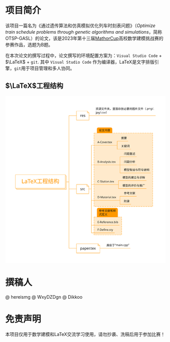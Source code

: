 # 项目简介

该项目一篇名为《通过遗传算法和仿真模拟优化列车时刻表问题》（*Optimize train schedule problems through genetic algorithms and simulations*，简称OTSP-GASL）的论文，该是2023年第十三届[MathorCup](https://www.saikr.com/vse/mathorcup/2023)高校数学建模挑战赛的参赛作品，选题为B题。

在本次论文的撰写过程中，论文撰写的环境配置方案为：`Visual Studio Code` + $\LaTeX$ + `git`. 其中 `Visual Studio Code` 作为编译器，LaTeX是文字排版引擎，`git`用于项目管理和多人协同。

## $\LaTeX$工程结构

<img src="res/LaTeX%E5%B7%A5%E7%A8%8B%E7%BB%93%E6%9E%84.svg" width="700" alt="LaTeX工程结构" align=center />

# 撰稿人

@ hereismg
@ WxyDZDgn
@ Dikkoo

# 免责声明

本项目仅用于数学建模和LaTeX交流学习使用，请勿抄袭、洗稿后用于参加比赛！